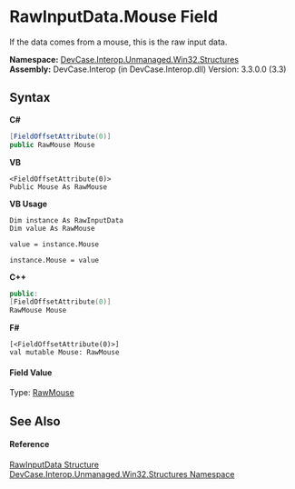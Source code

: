 # RawInputData.Mouse Field
 

If the data comes from a mouse, this is the raw input data.

**Namespace:**&nbsp;<a href="N_DevCase_Interop_Unmanaged_Win32_Structures">DevCase.Interop.Unmanaged.Win32.Structures</a><br />**Assembly:**&nbsp;DevCase.Interop (in DevCase.Interop.dll) Version: 3.3.0.0 (3.3)

## Syntax

**C#**<br />
``` C#
[FieldOffsetAttribute(0)]
public RawMouse Mouse
```

**VB**<br />
``` VB
<FieldOffsetAttribute(0)>
Public Mouse As RawMouse
```

**VB Usage**<br />
``` VB Usage
Dim instance As RawInputData
Dim value As RawMouse

value = instance.Mouse

instance.Mouse = value
```

**C++**<br />
``` C++
public:
[FieldOffsetAttribute(0)]
RawMouse Mouse
```

**F#**<br />
``` F#
[<FieldOffsetAttribute(0)>]
val mutable Mouse: RawMouse
```


#### Field Value
Type: <a href="T_DevCase_Interop_Unmanaged_Win32_Structures_RawMouse">RawMouse</a>

## See Also


#### Reference
<a href="T_DevCase_Interop_Unmanaged_Win32_Structures_RawInputData">RawInputData Structure</a><br /><a href="N_DevCase_Interop_Unmanaged_Win32_Structures">DevCase.Interop.Unmanaged.Win32.Structures Namespace</a><br />